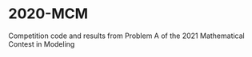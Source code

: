 # 2020-MCM
Competition code and results from Problem A of the 2021 Mathematical Contest in Modeling
